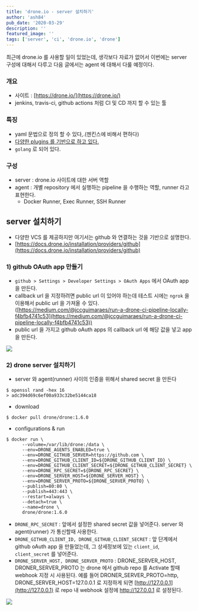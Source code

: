 ```yaml
---
title: 'drone.io - server 설치하기'
author: 'ash84'
pub_date: '2020-03-29'
description: ''
featured_image: ''
tags: ['server', 'ci', 'drone.io', 'drone']
---
```


최근에 drone.io 를 사용할 일이 있었는데, 생각보다 자료가 없어서 이번에는 server 구성에 대해서 다루고 다음 글에서는 agent 에 대해서 다룰 예정이다. 

### 개요

- 사이트 : [https://drone.io/](https://drone.io/)
- jenkins, travis-ci, github actions 처럼 CI 및 CD 까지 할 수 있는 툴

### 특징

- yaml 문법으로 정의 할 수 있다,.(젠킨스에 비해서 편하다)
- [다양한 plugins 를 기반으로 하고 있다.](http://plugins.drone.io/)
- `golang` 로 되어 있다.

### 구성

- server : drone.io 사이트에 대한 서버 역할
- agent : 개별 repository 에서 실행하는 pipeline 을 수행하는 역할, runner 라고 표현한다. 
    - Docker Runner, Exec Runner, SSH Runner 


## server 설치하기

- 다양한 VCS 를 제공하지만 여기서는 github 와 연결하는 것을 기반으로 설명한다.
- [https://docs.drone.io/installation/providers/github](https://docs.drone.io/installation/providers/github)



### 1) github OAuth app 만들기

- `github > Settings > Developer Settings > OAuth Apps` 에서 OAuth app 을 만든다. 
- callback url 을 지정하려면 public url 이 있어야 하는데 테스트 시에는 `ngrok` 을 이용해서 public url 을 가져올 수 있다. ([https://medium.com/@jccguimaraes/run-a-drone-ci-pipeline-locally-f4bfb4741c53](https://medium.com/@jccguimaraes/run-a-drone-ci-pipeline-locally-f4bfb4741c53))
- public url 을 가지고 github oAuth apps 의 callback url 에 해당 값을 넣고 app 을 만든다.


![](https://s3.ap-northeast-2.amazonaws.com/static.ash84.io/images/blog/drone-io-server/github-oauth-app.png)


### 2) drone server 설치하기

- server 와 agent(runner) 사이의 인증을 위해서 shared secret 을 만든다

```
$ openssl rand -hex 16
> adc394d69c6ef00a933c32be5144ca18
```

- download

```shell 
$ docker pull drone/drone:1.6.0
```


- configurations & run

```shell
$ docker run \
      --volume=/var/lib/drone:/data \
      --env=DRONE_AGENTS_ENABLED=true \
      --env=DRONE_GITHUB_SERVER=https://github.com \
      --env=DRONE_GITHUB_CLIENT_ID=${DRONE_GITHUB_CLIENT_ID} \
      --env=DRONE_GITHUB_CLIENT_SECRET=${DRONE_GITHUB_CLIENT_SECRET} \
      --env=DRONE_RPC_SECRET=${DRONE_RPC_SECRET} \
      --env=DRONE_SERVER_HOST=${DRONE_SERVER_HOST} \
      --env=DRONE_SERVER_PROTO=${DRONE_SERVER_PROTO} \
      --publish=80:80 \
      --publish=443:443 \
      --restart=always \
      --detach=true \
      --name=drone \
      drone/drone:1.6.0
```

- `DRONE_RPC_SECRET` : 앞에서 설정한 shared secret 값을 넣어준다. server 와 agent(runner) 가 통신할때 사용한다.
- `DRONE_GITHUB_CLIENT_ID, DRONE_GITHUB_CLIENT_SECRET` : 앞 단계에서 github oAuth app 을 만들었는데, 그 상세정보에 있는 `client_id`,  `client_secret` 를 넣어준다. 
- `DRONE_SERVER_HOST, DRONE_SERVER_PROTO` : DRONE_SERVER_HOST, DRONER_SERVER_PROTO 는 drone 에서 github repo 를 Activate 할때  webhook 지정 시 사용된다. 예를 들어 DRONER_SERVER_PROTO=http, DRONE_SERVER_HOST=127.0.0.1 로 지정하게 되면 [http://127.0.0.1](http://127.0.0.1) 로 repo 내 webhook 설정에 http://127.0.0.1 로 설정된다.

![](https://s3.ap-northeast-2.amazonaws.com/static.ash84.io/images/blog/drone-io-server/%E1%84%89%E1%85%B3%E1%84%8F%E1%85%B3%E1%84%85%E1%85%B5%E1%86%AB%E1%84%89%E1%85%A3%E1%86%BA+2020-03-29+%E1%84%8B%E1%85%A9%E1%84%92%E1%85%AE+6.31.58.png)

